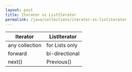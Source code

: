 ```yaml
---
layout: post
title: Iterator vs ListIterator
permalink: /java/collections/iterator-vs-listiterator
---
```


|Iterator		|ListIterator	|
|---			|---			|
|any collection	|for Lists only	|
|forward		|bi-directional	|
|next()			|Previous()		|